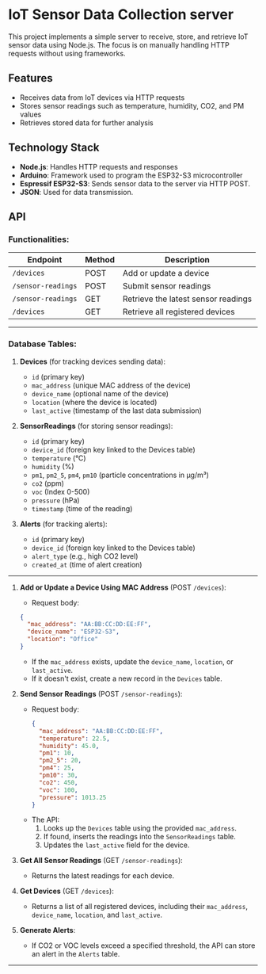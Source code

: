 # IoT Sensor Data Collection server

This project implements a simple server to receive, store, and retrieve IoT sensor data using Node.js. The focus is on manually handling HTTP requests without using frameworks.

## **Features**
- Receives data from IoT devices via HTTP requests
- Stores sensor readings such as temperature, humidity, CO2, and PM values
- Retrieves stored data for further analysis

## **Technology Stack**
- **Node.js**: Handles HTTP requests and responses
- **Arduino**: Framework used to program the ESP32-S3 microcontroller
- **Espressif ESP32-S3**: Sends sensor data to the server via HTTP POST.
- **JSON**: Used for data transmission.


## API

### Functionalities:

| Endpoint            | Method | Description                                    |
|---------------------|--------|------------------------------------------------|
| `/devices`          | POST   | Add or update a device                        |
| `/sensor-readings`  | POST   | Submit sensor readings                        |
| `/sensor-readings`  | GET    | Retrieve the latest sensor readings           |
| `/devices`          | GET    | Retrieve all registered devices               |

---

### Database Tables:
1. **Devices** (for tracking devices sending data):
   - `id` (primary key)
   - `mac_address` (unique MAC address of the device)
   - `device_name` (optional name of the device)
   - `location` (where the device is located)
   - `last_active` (timestamp of the last data submission)

2. **SensorReadings** (for storing sensor readings):
   - `id` (primary key)
   - `device_id` (foreign key linked to the Devices table)
   - `temperature` (°C)
   - `humidity` (%)
   - `pm1`, `pm2_5`, `pm4`, `pm10` (particle concentrations in µg/m³)
   - `co2` (ppm)
   - `voc` (Index 0-500)
   - `pressure` (hPa)
   - `timestamp` (time of the reading)

3. **Alerts** (for tracking alerts):
   - `id` (primary key)
   - `device_id` (foreign key linked to the Devices table)
   - `alert_type` (e.g., high CO2 level)
   - `created_at` (time of alert creation)

---

1. **Add or Update a Device Using MAC Address** (POST `/devices`):
   - Request body:
   ```json
   {
     "mac_address": "AA:BB:CC:DD:EE:FF",
     "device_name": "ESP32-S3",
     "location": "Office"
   }
   ```
   - If the `mac_address` exists, update the `device_name`, `location`, or `last_active`.
   - If it doesn't exist, create a new record in the `Devices` table.

2. **Send Sensor Readings** (POST `/sensor-readings`):
   - Request body:
     ```json
     {
       "mac_address": "AA:BB:CC:DD:EE:FF",
       "temperature": 22.5,
       "humidity": 45.0,
       "pm1": 10,
       "pm2_5": 20,
       "pm4": 25,
       "pm10": 30,
       "co2": 450,
       "voc": 100,
       "pressure": 1013.25
     }
     ```
   - The API:
     1. Looks up the `Devices` table using the provided `mac_address`.
     2. If found, inserts the readings into the `SensorReadings` table.
     3. Updates the `last_active` field for the device.

3. **Get All Sensor Readings** (GET `/sensor-readings`):
   - Returns the latest readings for each device.

4. **Get Devices** (GET `/devices`):
   - Returns a list of all registered devices, including their `mac_address`, `device_name`, `location`, and `last_active`.

5. **Generate Alerts**:
   - If CO2 or VOC levels exceed a specified threshold, the API can store an alert in the `Alerts` table.

---




